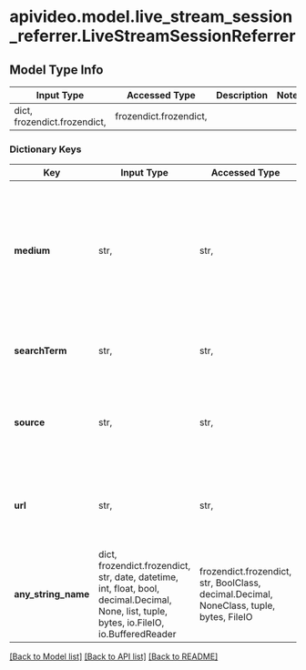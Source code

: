 # apivideo.model.live_stream_session_referrer.LiveStreamSessionReferrer

## Model Type Info
Input Type | Accessed Type | Description | Notes
------------ | ------------- | ------------- | -------------
dict, frozendict.frozendict,  | frozendict.frozendict,  |  | 

### Dictionary Keys
Key | Input Type | Accessed Type | Description | Notes
------------ | ------------- | ------------- | ------------- | -------------
**medium** | str,  | str,  | The type of search that brought the viewer to the live stream. Organic would be they found it on their own, paid would be they found it via an advertisement. | [optional] 
**searchTerm** | str,  | str,  | What term they searched for that led them to the live stream. | [optional] 
**source** | str,  | str,  | Where the viewer came from to see the live stream (usually where they searched from). | [optional] 
**url** | str,  | str,  | The website the viewer of the live stream was referred to in order to view the live stream. | [optional] 
**any_string_name** | dict, frozendict.frozendict, str, date, datetime, int, float, bool, decimal.Decimal, None, list, tuple, bytes, io.FileIO, io.BufferedReader | frozendict.frozendict, str, BoolClass, decimal.Decimal, NoneClass, tuple, bytes, FileIO | any string name can be used but the value must be the correct type | [optional]

[[Back to Model list]](../../README.md#documentation-for-models) [[Back to API list]](../../README.md#documentation-for-api-endpoints) [[Back to README]](../../README.md)

